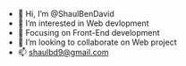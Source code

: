 - 👋 Hi, I’m @ShaulBenDavid
- 👀 I’m interested in Web devlopment
- 🌱 Focusing on Front-End development
- 💞️ I’m looking to collaborate on Web project
- 📫 shaulbd9@gmail.com

<!---
ShaulBenDavid/ShaulBenDavid is a ✨ special ✨ repository because its `README.md` (this file) appears on your GitHub profile.
You can click the Preview link to take a look at your changes.
--->
